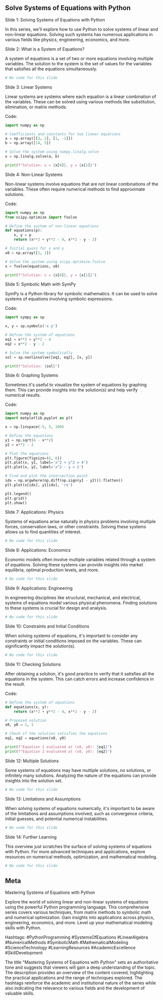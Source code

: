 ## Solve Systems of Equations with Python

Slide 1: Solving Systems of Equations with Python

In this series, we'll explore how to use Python to solve systems of linear and non-linear equations. Solving such systems has numerous applications in various fields like physics, engineering, economics, and more.

Slide 2: What is a System of Equations?

A system of equations is a set of two or more equations involving multiple variables. The solution to the system is the set of values for the variables that satisfies all the equations simultaneously.

```python
# No code for this slide
```

Slide 3: Linear Systems

Linear systems are systems where each equation is a linear combination of the variables. These can be solved using various methods like substitution, elimination, or matrix methods.

Code:

```python
import numpy as np

# Coefficients and constants for two linear equations
a = np.array([[3, 2], [1, -1]]) 
b = np.array([14, 5])

# Solve the system using numpy.linalg.solve
x = np.linalg.solve(a, b)

print(f"Solution: x = {x[0]}, y = {x[1]}")
```

Slide 4: Non-Linear Systems

Non-linear systems involve equations that are not linear combinations of the variables. These often require numerical methods to find approximate solutions.

Code:

```python
import numpy as np
from scipy.optimize import fsolve

# Define the system of non-linear equations
def equations(p):
    x, y = p
    return (x**2 + y**2 - 4, x**2 - y - 2)

# Initial guess for x and y
x0 = np.array([1, 1])

# Solve the system using scipy.optimize.fsolve
x = fsolve(equations, x0)

print(f"Solution: x = {x[0]}, y = {x[1]}")
```

Slide 5: Symbolic Math with SymPy

SymPy is a Python library for symbolic mathematics. It can be used to solve systems of equations involving symbolic expressions.

Code:

```python
import sympy as sp

x, y = sp.symbols('x y')

# Define the system of equations
eq1 = x**2 + y**2 - 4
eq2 = x**2 - y - 2

# Solve the system symbolically
sol = sp.nonlinsolve([eq1, eq2], [x, y])

print(f"Solution: {sol}")
```

Slide 6: Graphing Systems

Sometimes it's useful to visualize the system of equations by graphing them. This can provide insights into the solution(s) and help verify numerical results.

Code:

```python
import numpy as np
import matplotlib.pyplot as plt

x = np.linspace(-5, 5, 100)

# Define the equations
y1 = np.sqrt(4 - x**2)
y2 = x**2 - 2

# Plot the equations
plt.figure(figsize=(6, 6))
plt.plot(x, y1, label='x^2 + y^2 = 4')
plt.plot(x, y2, label='x^2 - y = 2')

# Find and plot the intersection point
idx = np.argwhere(np.diff(np.sign(y1 - y2))).flatten()
plt.plot(x[idx], y1[idx], 'ro')

plt.legend()
plt.grid()
plt.show()
```

Slide 7: Applications: Physics

Systems of equations arise naturally in physics problems involving multiple forces, conservation laws, or other constraints. Solving these systems allows us to find quantities of interest.

```python
# No code for this slide
```

Slide 8: Applications: Economics

Economic models often involve multiple variables related through a system of equations. Solving these systems can provide insights into market equilibria, optimal production levels, and more.

```python
# No code for this slide
```

Slide 9: Applications: Engineering

In engineering disciplines like structural, mechanical, and electrical, systems of equations model various physical phenomena. Finding solutions to these systems is crucial for design and analysis.

```python
# No code for this slide
```

Slide 10: Constraints and Initial Conditions

When solving systems of equations, it's important to consider any constraints or initial conditions imposed on the variables. These can significantly impact the solution(s).

```python
# No code for this slide
```

Slide 11: Checking Solutions

After obtaining a solution, it's good practice to verify that it satisfies all the equations in the system. This can catch errors and increase confidence in the result.

Code:

```python
# Define the system of equations
def equations(x, y):
    return (x**2 + y**2 - 4, x**2 - y - 2)

# Proposed solution
x0, y0 = 1, 1

# Check if the solution satisfies the equations
eq1, eq2 = equations(x0, y0)

print(f"Equation 1 evaluated at (x0, y0): {eq1}")
print(f"Equation 2 evaluated at (x0, y0): {eq2}")
```

Slide 12: Multiple Solutions

Some systems of equations may have multiple solutions, no solutions, or infinitely many solutions. Analyzing the nature of the equations can provide insights into the solution set.

```python
# No code for this slide
```

Slide 13: Limitations and Assumptions

When solving systems of equations numerically, it's important to be aware of the limitations and assumptions involved, such as convergence criteria, initial guesses, and potential numerical instabilities.

```python
# No code for this slide
```

Slide 14: Further Learning

This overview just scratches the surface of solving systems of equations with Python. For more advanced techniques and applications, explore resources on numerical methods, optimization, and mathematical modeling.

```python
# No code for this slide
```

## Meta

Mastering Systems of Equations with Python

Explore the world of solving linear and non-linear systems of equations using the powerful Python programming language. This comprehensive series covers various techniques, from matrix methods to symbolic math and numerical optimization. Gain insights into applications across physics, engineering, economics, and more. Level up your mathematical modeling skills with Python.

Hashtags: #PythonProgramming #SystemsOfEquations #LinearAlgebra #NumericalMethods #SymbolicMath #MathematicalModeling #ScienceTechnology #LearningResources #AcademicExcellence #SkillDevelopment

The title "Mastering Systems of Equations with Python" sets an authoritative tone and suggests that viewers will gain a deep understanding of the topic. The description provides an overview of the content covered, highlighting the practical applications and the range of techniques explored. The hashtags reinforce the academic and institutional nature of the series while also indicating the relevance to various fields and the development of valuable skills.

